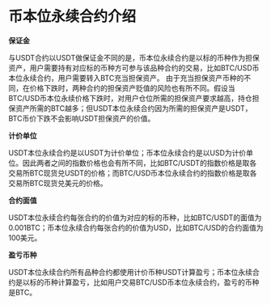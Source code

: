 # 币本位永续合约介绍

**保证金**

与USDT合约以USDT做保证金不同的是，币本位永续合约是以标的币种作为担保资产，用户需要持有对应标的币种方可参与该品种合约的交易，比如BTC/USD币本位永续合约，用户需要转入BTC充当担保资产。 由于充当担保资产币种的不同，在价格下跌时，两种合约的担保资产贬值的风险也有所不同。假设当BTC/USD币本位永续价格下跌时，对用户仓位所需的担保资产要求越高，持仓担保资产所需的BTC越多；但USDT本位永续合约因为所需的担保资产是USDT，BTC币价下跌不会影响USDT担保资产的价值。

**计价单位**

USDT本位永续合约是以USDT为计价单位；币本位永续合约是以USD为计价单位。因此两者之间的指数价格也会有所不同，比如BTC/USDT的指数价格是取各交易所BTC现货兑USDT的价格；而BTC/USD币本位永续合约的指数价格是取各交易所BTC现货兑美元的价格。

**合约面值**

USDT本位永续合约每张合约的价值为对应的标的币种，比如BTC/USDT的面值为0.001BTC；币本位永续合约每张合约的价值为USD，比如BTC/USD的合约面值为100美元。

**盈亏币种**

USDT本位永续合约所有品种合约都使用计价币种USDT计算盈亏；币本位永续合约是以标的币种计算盈亏，比如用户交易BTC/USD币本位永续合约，盈亏的币种是BTC。